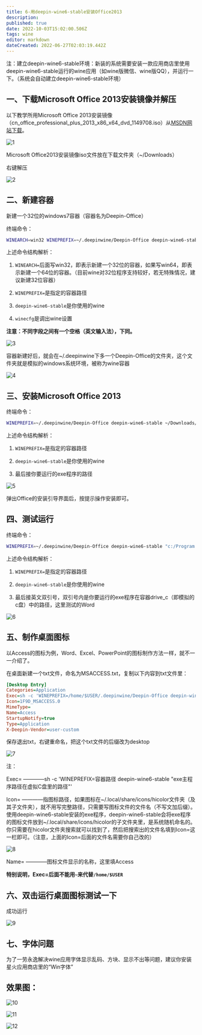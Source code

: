 ```yaml
---
title: 6-用deepin-wine6-stable安装Office2013
description: 
published: true
date: 2022-10-03T15:02:00.506Z
tags: wine
editor: markdown
dateCreated: 2022-06-27T02:03:19.442Z
---
```


注：建立deepin-wine6-stable环境：新装的系统需要安装一款应用商店里使用deepin-wine6-stable运行的wine应用（如wine版微信、wine版QQ），并运行一下。（系统会自动建立deepin-wine6-stable环境）

## 一、下载Microsoft Office 2013安装镜像并解压

以下教学所用Microsoft Office 2013安装镜像（cn_office_professional_plus_2013_x86_x64_dvd_1149708.iso）从[MSDN网站下载](https://msdn.itellyou.cn/)。

![1](https://storage.deepin.org/thread/202206262305275758_%E6%88%AA%E5%9B%BE_%E9%80%89%E6%8B%A9%E5%8C%BA%E5%9F%9F_20220626230515.png)

Microsoft Office2013安装镜像iso文件放在下载文件夹（~/Downloads）

右键解压

![2](https://storage.deepin.org/thread/202206262313334838_%E6%88%AA%E5%9B%BE_%E9%80%89%E6%8B%A9%E5%8C%BA%E5%9F%9F_20220626201945.png)

## 二、新建容器

新建一个32位的windows7容器（容器名为Deepin-Office）

终端命令：

```bash
WINEARCH=win32 WINEPREFIX=~/.deepinwine/Deepin-Office deepin-wine6-stable winecfg
```

上述命令结构解析：

1. `WINEARCH=`后面写win32，即表示新建一个32位的容器，如果写win64，即表示新建一个64位的容器。（目前wine对32位程序支持较好，若无特殊情况，建议新建32位容器）

2. `WINEPREFIX=`是指定的容器路径

3. `deepin-wine6-stable`是你使用的wine

4. `winecfg`是调出wine设置

**注意：不同字段之间有一个空格（英文输入法），下同。**

![3](https://storage.deepin.org/thread/202206262307333460_%E6%88%AA%E5%9B%BE_deepin-terminal_20220626223500.png)

容器新建好后，就会在~/.deepinwine下多一个Deepin-Office的文件夹，这个文件夹就是模拟的windows系统环境，被称为wine容器

![4](https://storage.deepin.org/thread/202206262335277797_%E6%88%AA%E5%9B%BE_%E9%80%89%E6%8B%A9%E5%8C%BA%E5%9F%9F_20220626231116.png)

## 三、安装Microsoft Office 2013

终端命令：

```bash
WINEPREFIX=~/.deepinwine/Deepin-Office deepin-wine6-stable ~/Downloads/cn_office_professional_plus_2013_x86_x64_dvd_1149708/setup.exe
```

上述命令结构解析：

1. `WINEPREFIX=`是指定的容器路径

2. `deepin-wine6-stable`是你使用的wine

3. 最后接你要运行的exe程序的路径

![5](https://storage.deepin.org/thread/202206262317377490_%E6%88%AA%E5%9B%BE_%E9%80%89%E6%8B%A9%E5%8C%BA%E5%9F%9F_20220626223623.png)

弹出Office的安装引导界面后，按提示操作安装即可。

## 四、测试运行

终端命令：

```bash
WINEPREFIX=~/.deepinwine/Deepin-Office deepin-wine6-stable "c:/Program Files/Microsoft Office/Office15/WINWORD.EXE"
```

上述命令结构解析：

1. `WINEPREFIX=`是指定的容器路径

2. `deepin-wine6-stable`是你使用的wine

3. 最后接英文双引号，双引号内是你要运行的exe程序在容器drive_c（即模拟的c盘）中的路径，这里测试的Word

![6](https://storage.deepin.org/thread/202206262320599265_%E6%88%AA%E5%9B%BE_winword.exe_20220626224510.png)

## 五、制作桌面图标

以Access的图标为例，Word、Excel、PowerPoint的图标制作方法一样，就不一一介绍了。

在桌面新建一个txt文件，命名为MSACCESS.txt，复制以下内容到txt文件里：

```ini
[Desktop Entry]
Categories=Application
Exec=sh -c 'WINEPREFIX=/home/$USER/.deepinwine/Deepin-Office deepin-wine6-stable "c:/Program Files/Microsoft Office/Office15/MSACCESS.EXE"'
Icon=1F9D_MSACCESS.0
MimeType=
Name=Access
StartupNotify=true
Type=Application
X-Deepin-Vendor=user-custom
```

保存退出txt，右键重命名，把这个txt文件的后缀改为desktop

![7](https://storage.deepin.org/thread/202206262324484109_%E6%88%AA%E5%9B%BE_%E9%80%89%E6%8B%A9%E5%8C%BA%E5%9F%9F_20220626232435.png)

注：

Exec= ————sh -c 'WINEPREFIX=容器路径 deepin-wine6-stable "exe主程序路径在虚拟C盘里的路径"'

Icon= ————指图标路径，如果图标在~/.local/share/icons/hicolor文件夹（及其子文件夹），就不用写完整路径，只需要写图标文件的文件名（不写文加后缀）。使用deepin-wine6-stable安装的exe程序，deepin-wine6-stable会将exe程序的图标文件放到~/.local/share/icons/hicolor的子文件夹里，是系统随机命名的。你只需要在hicolor文件夹搜索就可以找到了，然后把搜索出的文件名填到Icon=这一栏即可。（注意，上面的Icon=后面的文件名需要你自己改的）

![8](https://storage.deepin.org/thread/202206262330056916_%E6%88%AA%E5%9B%BE_%E9%80%89%E6%8B%A9%E5%8C%BA%E5%9F%9F_20220626233000.png)

Name= ————图标文件显示的名称，这里填Access

**特别说明，Exec=后面不能用`~`来代替`/home/$USER`**

## 六、双击运行桌面图标测试一下

成功运行

![9](https://storage.deepin.org/thread/20220626232915849_%E6%88%AA%E5%9B%BE_%E9%80%89%E6%8B%A9%E5%8C%BA%E5%9F%9F_20220626224706.png)

## 七、字体问题

为了一劳永逸解决wine应用字体显示乱码、方块、显示不出等问题，建议你安装星火应用商店里的“Win字体”

## 效果图：

![10](https://storage.deepin.org/thread/202206262349099875_%E5%BD%95%E5%B1%8F_dde-desktop_20220626234757.gif)

![11](https://storage.deepin.org/thread/202206262350398006_%E5%BD%95%E5%B1%8F_dde-desktop_20220626234953.gif)

![12](https://storage.deepin.org/thread/202206270000054669_%E5%BD%95%E5%B1%8F_dde-desktop_20220626235925.gif)


